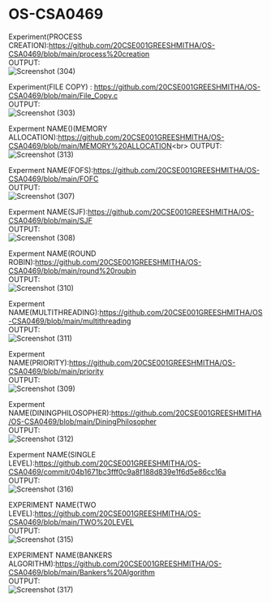 # OS-CSA0469
Experiment(PROCESS CREATION):https://github.com/20CSE001GREESHMITHA/OS-CSA0469/blob/main/process%20creation<br/> 
OUTPUT:<br/>
![Screenshot (304)](https://user-images.githubusercontent.com/114045813/192699218-5e384fdc-4676-418c-bf3c-451a6f10735d.png)

Experiment(FILE COPY) : https://github.com/20CSE001GREESHMITHA/OS-CSA0469/blob/main/File_Copy.c<br/>
OUTPUT:<br/>
![Screenshot (303)](https://user-images.githubusercontent.com/114045813/192697556-71b33992-af8d-440a-ad39-e84be80df4cd.png)<br/>

Experment NAME()(MEMORY ALLOCATION):https://github.com/20CSE001GREESHMITHA/OS-CSA0469/blob/main/MEMORY%20ALLOCATION<br\>
OUTPUT:<br/>
![Screenshot (313)](https://user-images.githubusercontent.com/114045813/192787409-f0db09bc-ccdf-4ec7-ac60-f46c53de2154.png)<br/>

Experment NAME(FOFS):https://github.com/20CSE001GREESHMITHA/OS-CSA0469/blob/main/FOFC<br/>
OUTPUT:<br/>
![Screenshot (307)](https://user-images.githubusercontent.com/114045813/192787927-7496e490-e58c-4021-8b01-8ec782677527.png)<br/>

Experment NAME(SJF):https://github.com/20CSE001GREESHMITHA/OS-CSA0469/blob/main/SJF<br/>
OUTPUT:<br/>
![Screenshot (308)](https://user-images.githubusercontent.com/114045813/192788103-dd2d4b13-10db-43c6-90a4-f454548e3782.png)<br/>

Experment NAME(ROUND ROBIN):https://github.com/20CSE001GREESHMITHA/OS-CSA0469/blob/main/round%20roubin<br/>
OUTPUT:<br/>
![Screenshot (310)](https://user-images.githubusercontent.com/114045813/192788754-a2aa51f7-9483-4282-a6e8-0baa694db48b.png)<br/>

Experment NAME(MULTITHREADING):https://github.com/20CSE001GREESHMITHA/OS-CSA0469/blob/main/multithreading<br/>
OUTPUT:<br/>
![Screenshot (311)](https://user-images.githubusercontent.com/114045813/192789771-78750d7f-1d45-4888-9e50-04bb3ef6bcea.png)<br/>

Experment NAME(PRIORITY):https://github.com/20CSE001GREESHMITHA/OS-CSA0469/blob/main/priority<br/>
OUTPUT:<br/>
![Screenshot (309)](https://user-images.githubusercontent.com/114045813/192789938-2fd2faa5-5167-491d-b074-c17ae1431afe.png) <br/>

Experment NAME(DININGPHILOSOPHER):https://github.com/20CSE001GREESHMITHA/OS-CSA0469/blob/main/DiningPhilosopher<br/>
OUTPUT:<br/>
![Screenshot (312)](https://user-images.githubusercontent.com/114045813/192790030-aa440cf4-e69f-484d-af80-f02f27d4b808.png)<br/>

Experment NAME(SINGLE LEVEL):https://github.com/20CSE001GREESHMITHA/OS-CSA0469/commit/04b1671bc3fff0c9a8f188d839e1f6d5e86cc16a<br/>
OUTPUT:<br/>
![Screenshot (316)](https://user-images.githubusercontent.com/114045813/192799431-021a10fa-e89c-4606-9eb0-05cc00e731b0.png)<br/>


EXPERIMENT NAME(TWO LEVEL):https://github.com/20CSE001GREESHMITHA/OS-CSA0469/blob/main/TWO%20LEVEL<br/>
OUTPUT:<br/>
![Screenshot (315)](https://user-images.githubusercontent.com/114045813/192796778-f0f13fac-1c90-411e-8858-a3c6a6e8eb13.png)<br/>

EXPERIMENT NAME(BANKERS ALGORITHM):https://github.com/20CSE001GREESHMITHA/OS-CSA0469/blob/main/Bankers%20Algorithm<br/>
OUTPUT:<br/>
![Screenshot (317)](https://user-images.githubusercontent.com/114045813/192799618-50dcc641-fa14-47a9-90f4-f47a0da2f303.png)<br/>




